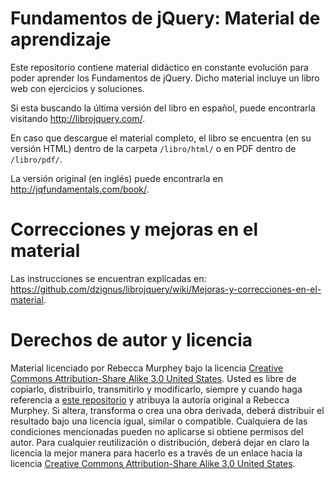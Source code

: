 # Fundamentos de jQuery: Material de aprendizaje #

Este repositorio contiene material didáctico en constante evolución para poder aprender los Fundamentos de jQuery. Dicho material incluye un libro web con ejercicios y soluciones.

Si esta buscando la última versión del libro en español, puede encontrarla visitando <http://librojquery.com/>. 

En caso que descargue el material completo, el libro se encuentra (en su versión HTML) dentro de la carpeta `/libro/html/` o en PDF dentro de `/libro/pdf/`. 

La versión original (en inglés) puede encontrarla en <http://jqfundamentals.com/book/>.



# Correcciones y mejoras en el material #

Las instrucciones se encuentran explicadas en: <https://github.com/dzignus/librojquery/wiki/Mejoras-y-correcciones-en-el-material>.



# Derechos de autor y licencia #

Material licenciado por Rebecca Murphey bajo la licencia [Creative Commons Attribution-Share Alike 3.0 United States](http://creativecommons.org/licenses/by-sa/3.0/us/). Usted es libre de copiarlo, distribuirlo, transmitirlo y modificarlo, siempre y cuando haga referencia a [este repositorio](http://github.com/rmurphey/jqfundamentals) y atribuya la autoría original a Rebecca Murphey. Si altera, transforma o crea una obra derivada, deberá distribuir el resultado bajo una licencia igual, similar o compatible. Cualquiera de las condiciones mencionadas pueden no aplicarse si obtiene permisos del autor. Para cualquier reutilización o distribución, deberá dejar en claro la licencia la mejor manera para hacerlo es a través de un enlace hacia la licencia [Creative Commons Attribution-Share Alike 3.0 United States](http://creativecommons.org/licenses/by-sa/3.0/us/).

